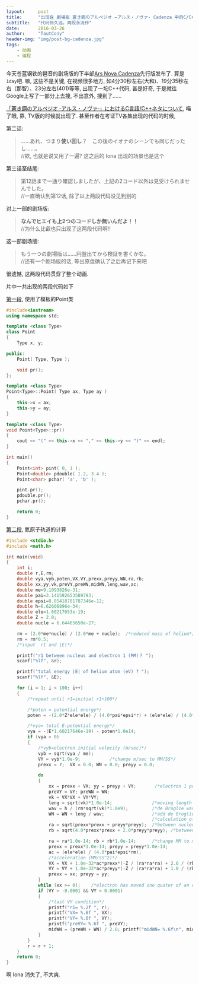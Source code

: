```yaml
---
layout:     post
title:      "出现在 劇場版 蒼き鋼のアルペジオ –アルス・ノヴァ- Cadenza 中的C/C++代码"
subtitle:   "代码恒久远，两段永流传"
date:       2016-03-26
author:     "TautCony"
header-img: "img/post-bg-cadenza.jpg"
tags:
    - 动画
    - 编程
---
```


今天苍蓝钢铁的琶音的剧场版的下半部[Ars Nova Cadenza](http://vcb-s.com/archives/5164)先行版发布了. 算是`1day`吧. 嘛, 这些不是关键, 在视频很多地方, 如4分30秒左右(大和)、19分35秒左右（那智）、23分左右(401)等等, 出现了一坨C++代码, 甚是好奇, 于是就往Google上写了一部分上去搜, 不出意外, 搜到了……

[「蒼き鋼のアルペジオ ‐アルス・ノヴァ‐」におけるC言語/C++ネタについて](http://qiita.com/YSRKEN/items/6fc784d4f7f9206537fc), 喵了眼, 靠, TV版的时候就出现了. 甚至作者在考证TV各集出现的代码的时候,

第二话:
<blockquote>
……あれ、つまり<b>使い回し</b>？　この後のイオナのシーンでも同じだったし……。<br>
//欸, 也就是说又用了一遍? 这之后的 Iona 出现的场景也是这个
</blockquote>


第三话至结尾:
<blockquote>
第12話まで一通り確認しましたが、上記の2コード以外は見受けられませんでした。<br>
//一直确认到第12话, 除了以上两段代码没见到别的
</blockquote>


对上一部的剧场版:
<blockquote>
<b>なんでヒエイも上2つのコードしか無いんだよ！！</b><br>
//为什么比叡也只出现了这两段代码啊!!
</blockquote>


这一部剧场版:
<blockquote>
もう一つの劇場版は……円盤出てから検証を書くかな。<br>
//还有一个剧场版的话, 等出原盘确认了之后再记下来吧
</blockquote>

很遗憾, 这两段代码贯穿了整个动画.

片中一共出现的两段代码如下

 [第一段](http://www.officeuchida.com/pcp/cppintro6.html#Sample6-4), 使用了模板的Point类

```cpp
#include<iostream>
using namespace std;

template <class Type>
class Point
{
    Type x, y;

public:
    Point( Type, Type );

    void pr();
};

template <class Type>
Point<Type>::Point( Type ax, Type ay )
{
    this->x = ax;
    this->y = ay;
}

template <class Type>
void Point<Type>::pr()
{
    cout << "(" << this->x << "," << this->y << ")" << endl;
}

int main()
{
    Point<int> pint( 0, 1 );
    Point<double> pdouble( 1.2, 3.4 );
    Point<char> pchar( 'a', 'b' );

    pint.pr();
    pdouble.pr();
    pchar.pr();

    return 0;
}
```

[第二段](http://www7b.biglobe.ne.jp/~kcy05t/nicipro.html), 氦原子轨道的计算

```c
#include <stdio.h>
#include <math.h>

int main(void)
{
    int i;
    double r,E,rm;
    double vya,vyb,poten,VX,VY,prexx,preyy,WN,ra,rb;
    double xx,yy,vk,preVY,preWN,midWN,leng,wav,ac;
    double me=9.1093826e-31;
    double pai=3.141592653589793;
    double epsi=8.85418781787346e-12;
    double h=6.62606896e-34;
    double ele=1.60217653e-19;
    double Z = 2.0;
    double nucle = 6.64465650e-27;

    rm = (2.0*me*nucle) / (2.0*me + nucle);  /*reduced mass of helium*/
    rm = rm*0.5;
    /*input  r1 and |E|*/

    printf("r1 between nucleus and electron 1 (MM)？ ");
    scanf("%lf", &r);

    printf("total energy |E| of helium atom (eV) ? ");
    scanf("%lf", &E);

    for (i = 1; i < 100; i++)
    {
        /*repeat until r1=initial r1+100*/

        /*poten = potential energy*/
        poten = -(2.0*Z*ele*ele) / (4.0*pai*epsi*r) + (ele*ele) / (4.0*pai*epsi*2.0*r);

        /*vya= total E-potential energy*/
        vya = -(E*1.60217646e-19) - poten*1.0e14;
        if (vya > 0)
        {
            /*vyb=electron initial velocity (m/sec)*/
            vyb = sqrt(vya / me);
            VY = vyb*1.0e-9;           /*change m/sec to MM/SS*/
            prexx = r;  VX = 0.0; WN = 0.0; preyy = 0.0;

            do
            {
                xx = prexx + VX; yy = preyy + VY;       /*electron 1 position after 1SS*/
                preVY = VY; preWN = WN;
                vk = VX*VX + VY*VY;
                leng = sqrt(vk)*1.0e-14;               /*moving length (m) for 1 SS*/
                wav = h / (rm*sqrt(vk)*1.0e9);         /*de Broglie wavelength (m)*/
                WN = WN + leng / wav;                  /*add de Broglie wavelength*/
                                                       /*calculation of VX,VY from Coulomb force*/
                ra = sqrt(prexx*prexx + preyy*preyy);  /*between nucleus and electron*/
                rb = sqrt(4.0*prexx*prexx + 2.0*preyy*preyy); /*between two electrons*/

                ra = ra*1.0e-14; rb = rb*1.0e-14;      /*change MM to meter*/
                prexx = prexx*1.0e-14; preyy = preyy*1.0e-14;
                ac = (ele*ele) / (4.0*pai*epsi*rm);
                /*acceleration (MM/SS^2)*/
                VX = VX + 1.0e-32*ac*prexx*(-Z / (ra*ra*ra) + 2.0 / (rb*rb*rb));
                VY = VY + 1.0e-32*ac*preyy*(-Z / (ra*ra*ra) + 1.0 / (rb*rb*rb));
                prexx = xx; preyy = yy;
            }
            while (xx >= 0);    /*electron has moved one quater of an orbit?*/
            if (VY > -0.0001 && VY < 0.0001)
            {
                /*last VY condition*/
                printf("r1= %.2f ", r);
                printf("VX= %.6f ", VX);
                printf("VY= %.6f ", VY);
                printf("preVY= %.6f ", preVY);
                midWN = (preWN + WN) / 2.0; printf("midWN= %.6f\n", midWN);
            }
        }
        r = r + 1;
    }
    return 0;
}
```

啊 Iona 消失了, 不大爽.
